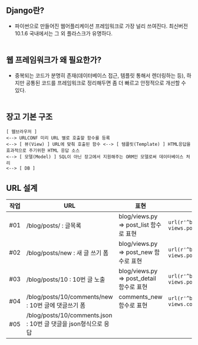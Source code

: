 ## Django란?
- 파이썬으로 만들어진 웹어플리케이션 프레임워크로 가장 널리 쓰여진다. 최신버전 10.1.6 국내에서는 그 외 플라스크가 유명하다.<br><br>

## 웹 프레임워크가 왜 필요한가?
- 중복되는 코드가 분명히 존재(데이터베이스 접근, 템플릿 통해서 렌더링하는 등), 하지만 공통된 코드를 프레임워크로 정리해두면 좀 더 빠르고 안정적으로 개선할 수 있다.<br><br>

## 장고 기본 구조
```
[ 웹브라우저 ]
<--> URLCONF 미리 URL 별로 호출할 함수를 등록
<--> [ 뷰(View) ] URL에 맞춰 호출된 함수 <--> [ 템플릿(Template) ] HTML응답을 효과적으로 주기위한 HTML 응답 소스
<--> [ 모델(Model) ] SQL이 아닌 장고에서 지원해주는 ORM인 모델로써 데이터베이스 처리
<--> [ DB ]
```

## URL 설계

작업|URL|표현|연결
-|-|-|-
\#01|/blog/posts/ : 글목록|blog/views.py => post_list 함수로 표현|`url(r'^blog/posts/$', views.post_list)`
\#02|/blog/posts/new : 새 글 쓰기 폼|blog/views.py => post_new 함수로 표현|`url(r'^blog/posts/new/$', views.post_new)`
\#03|/blog/posts/10 : 10번 글 노출|blog/views.py => post_detail 함수로 표현|`url(r'^blog/posts/10', views.post_detail)`
\#04|/blog/posts/10/comments/new : 10번 글에 댓글쓰기 폼|comments_new 함수로 표현|`url(r'^blog/posts/10/comments/new', views.comments_new)`
\#05|/blog/posts/10/comments.json : 10번 글 댓글을 json형식으로 응답||
